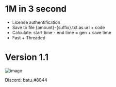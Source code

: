 # 1M in 3 second
+ License authentification
+ Save to file {amount}-{suffix}.txt as url + code
+ Calculate: start time - end time = gen + save time
+ Fast + Threaded

# Version 1.1
![image](https://user-images.githubusercontent.com/120246386/236617955-c5254330-7da8-42be-bf96-a6b9b960bcd3.png)

Discord: batu_#8844
